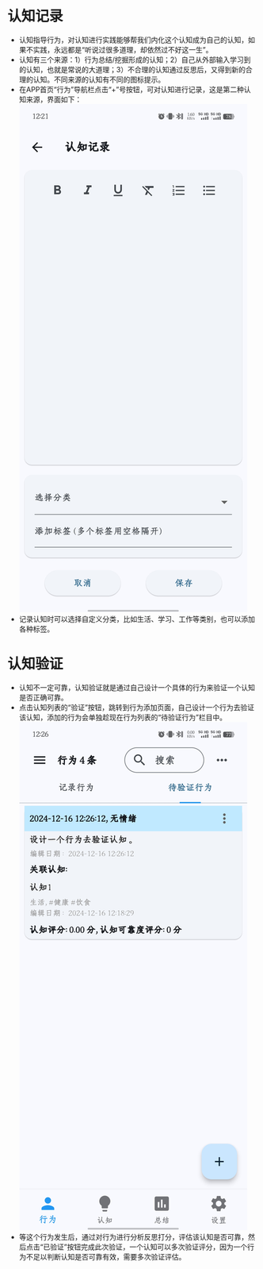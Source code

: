 # 认知记录
- 认知指导行为，对认知进行实践能够帮我们内化这个认知成为自己的认知，如果不实践，永远都是“听说过很多道理，却依然过不好这一生”。
- 认知有三个来源：1）行为总结/挖掘形成的认知；2）自己从外部输入学习到的认知，也就是常说的大道理；3）不合理的认知通过反思后，又得到新的合理的认知。不同来源的认知有不同的图标提示。
- 在APP首页“行为”导航栏点击“+”号按钮，可对认知进行记录，这是第二种认知来源，界面如下：
![认知记录](./images/认知添加.jpg)
- 记录认知时可以选择自定义分类，比如生活、学习、工作等类别，也可以添加各种标签。

# 认知验证
- 认知不一定可靠，认知验证就是通过自己设计一个具体的行为来验证一个认知是否正确可靠。
- 点击认知列表的“验证”按钮，跳转到行为添加页面，自己设计一个行为去验证该认知，添加的行为会单独趁现在行为列表的“待验证行为”栏目中。
![行为验证](./images/行为验证.jpg)
- 等这个行为发生后，通过对行为进行分析反思打分，评估该认知是否可靠，然后点击“已验证”按钮完成此次验证，一个认知可以多次验证评分，因为一个行为不足以判断认知是否可靠有效，需要多次验证评估。